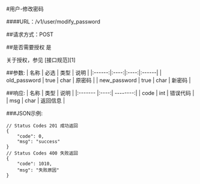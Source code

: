 #用户-修改密码

####URL：/v1/user/modify_password

##请求方式：POST

##是否需要授权
是

关于授权，参见 [接口规范][1]

##参数:
| 名称 | 必选 | 类型 | 说明 |
|:------:|:----:|:----:|:------|
| old_password | true | char | 原密码 |
| new_password | true | char | 新密码 |

##响应:
| 名称  | 类型  | 说明 |
|:------- |:----:| --------:|
| code    | int  |  错误代码 |
| msg     | char |  返回信息 |

###JSON示例:
```
// Status Codes 201 成功返回
{
	"code": 0,    
    "msg": "success"
}
// Status Codes 400 失败返回
{
	"code": 1010,
    "msg": "失败原因"
}
```